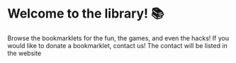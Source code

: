 # Welcome to the library! 📚
Browse the bookmarklets for the fun, the games, and even the hacks!
If you would like to donate a bookmarklet, contact us! The contact
will be listed in the website
